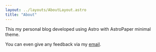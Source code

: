 ```yaml
---
layout: ../layouts/AboutLayout.astro
title: "About"
---
```


This my personal blog developed using Astro with AstroPaper minimal theme.

You can even give any feedback via my [email](mailto:rashed091@gmail.com).
